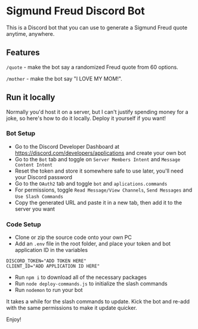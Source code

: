 # Sigmund Freud Discord Bot
This is a Discord bot that you can use to generate a Sigmund Freud quote anytime, anywhere.  

## Features
`/quote` - make the bot say a randomized Freud quote from 60 options.

`/mother` - make the bot say "I LOVE MY MOM!".

## Run it locally
Normally you'd host it on a server, but I can't justify spending money for a joke, so here's how to do it locally. Deploy it yourself if you want!

### Bot Setup
- Go to the Discord Developer Dashboard at https://discord.com/developers/applications and create your own bot
- Go to the `Bot` tab and toggle on `Server Members Intent` and `Message Content Intent`
- Reset the token and store it somewhere safe to use later, you'll need your Discord password
- Go to the `OAuth2` tab and toggle `bot` and `aplications.commands`
- For permissions, toggle `Read Message/View Channels`, `Send Messages` and `Use Slash Commands`
- Copy the generated URL and paste it in a new tab, then add it to the server you want

### Code Setup
- Clone or zip the source code onto your own PC
- Add an `.env` file in the root folder, and place your token and bot application ID in the variables

``` .env
DISCORD_TOKEN="ADD TOKEN HERE"
CLIENT_ID="ADD APPLICATION ID HERE"
```
- Run `npm i` to download all of the necessary packages
- Run `node deploy-commands.js` to initialize the slash commands
- Run `nodemon` to run your bot

It takes a while for the slash commands to update. Kick the bot and re-add with the same permissions to make it update quicker. 

Enjoy!
     
